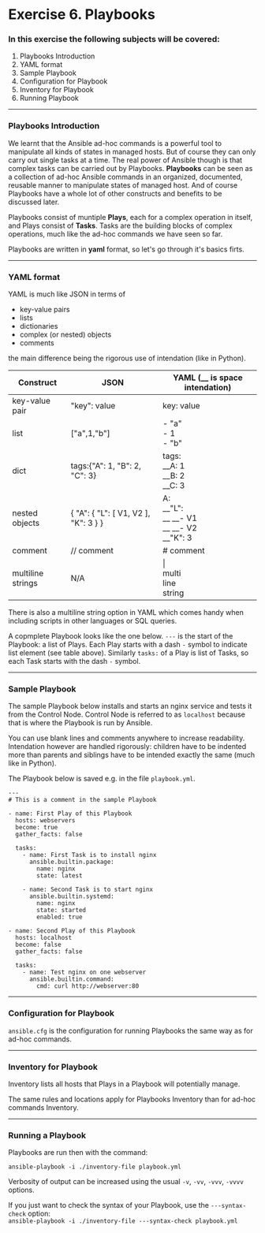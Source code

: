 # Exercise 6. Playbooks

### In this exercise the following subjects will be covered:

1. Playbooks Introduction
1. YAML format
1. Sample Playbook
1. Configuration for Playbook
1. Inventory for Playbook
1. Running Playbook

---
### Playbooks Introduction

We learnt that the Ansible ad-hoc commands is a powerful tool to manipulate all kinds of states in managed hosts. But of course they can only carry out single tasks at a time. The real power of Ansible though is that complex tasks can be carried out by Playbooks. **Playbooks** can be seen as a collection of ad-hoc Ansible commands in an organized, documented, reusable manner to manipulate states of managed host. And of course Playbooks have a whole lot of other constructs and benefits to be discussed later.

Playbooks consist of muntiple **Plays**, each for a complex operation in itself, and Plays consist of **Tasks**. Tasks are the building blocks of complex operations, much like the ad-hoc commands we have seen so far.

Playbooks are written in **yaml** format, so let's go through it's basics firts.

---
### YAML format

YAML is much like JSON in terms of 

* key-value pairs
* lists
* dictionaries
* complex (or nested) objects
* comments

the main difference being the rigorous use of intendation (like in Python).

| Construct | JSON | YAML (__ is space intendation) |
| --------- | ---- | ---- |
| key-value pair | "key": value | key: value |
| list | ["a",1,"b"] | - "a"<br> - 1<br> - "b" |
| dict | tags:{"A": 1, "B": 2, "C": 3} | tags:<br>__A: 1<br>__B: 2<br>__C: 3 |
| nested objects | { "A": { "L": [ V1, V2 ], "K": 3 } } | A: <br> __"L": <br> __ __- V1 <br> __ __- V2 <br> __"K": 3 |
| comment | // comment | # comment |
| multiline strings | N/A | \| <br> multi <br> line <br> string |

There is also a multiline string option in YAML which comes handy when including scripts in other languages or SQL queries.

A copmplete Playbook looks like the one below. `---` is the start of the Playbook: a list of Plays. Each Play starts with a dash `-` symbol to indicate list element (see table above). Similarly `tasks:` of a Play is list of Tasks, so each Task starts with the dash `-` symbol.

---
### Sample Playbook

The sample Playbook below installs and starts an nginx service and tests it from the Control Node. Control Node is referred to as `localhost` because that is where the Playbook is run by Ansible.

You can use blank lines and comments anywhere to increase readability. Intendation however are handled rigorously: children have to be indented more than parents and siblings have to be intended exactly the same (much like in Python).

The Playbook below is saved e.g. in the file `playbook.yml`. 

```
---
# This is a comment in the sample Playbook

- name: First Play of this Playbook
  hosts: webservers
  become: true
  gather_facts: false

  tasks:
    - name: First Task is to install nginx
      ansible.builtin.package:
        name: nginx
        state: latest

    - name: Second Task is to start nginx
      ansible.builtin.systemd:
        name: nginx
        state: started
        enabled: true

- name: Second Play of this Playbook
  hosts: localhost
  become: false
  gather_facts: false

  tasks:
    - name: Test nginx on one webserver
      ansible.builtin.command:
        cmd: curl http://webserver:80
```

---
### Configuration for Playbook

`ansible.cfg` is the configuration for running Playbooks the same way as for ad-hoc commands.

---
### Inventory for Playbook

Inventory lists all hosts that Plays in a Playbook will potentially manage.

The same rules and locations apply for Playbooks Inventory than for ad-hoc commands Inventory.

---
### Running a Playbook

Playbooks are run then with the command:

`ansible-playbook -i ./inventory-file playbook.yml`

Verbosity of output can be increased using the usual `-v`, `-vv`, `-vvv`, `-vvvv` options.

If you just want to check the syntax of your Playbook, use the `---syntax-check` option:  
`ansible-playbook -i ./inventory-file ---syntax-check playbook.yml`


